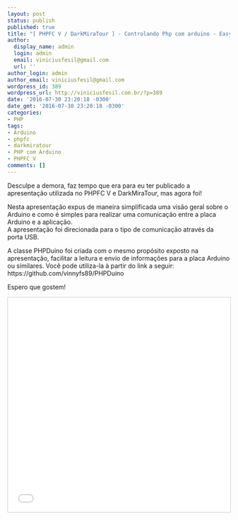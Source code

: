 ```yaml
---
layout: post
status: publish
published: true
title: "[ PHPFC V / DarkMiraTour ] - Controlando Php com arduino - Easy Way"
author:
  display_name: admin
  login: admin
  email: viniciusfesil@gmail.com
  url: ''
author_login: admin
author_email: viniciusfesil@gmail.com
wordpress_id: 389
wordpress_url: http://viniciusfesil.com.br/?p=389
date: '2016-07-30 23:20:18 -0300'
date_gmt: '2016-07-30 23:20:18 -0300'
categories:
- PHP
tags:
- Arduino
- phpfc
- darkmiratour
- PHP com Arduino
- PHPFC V
comments: []
---
```

<p>Desculpe a demora, faz tempo que era para eu ter publicado a apresenta&ccedil;&atilde;o utilizada no&nbsp;PHPFC V e DarkMiraTour, mas agora foi!</p>
<p>Nesta apresenta&ccedil;&atilde;o expus de maneira simplificada uma vis&atilde;o geral sobre o Arduino e como &eacute; simples para realizar uma comunica&ccedil;&atilde;o entre a placa Arduino e a aplica&ccedil;&atilde;o.<br />
A apresenta&ccedil;&atilde;o foi direcionada para o tipo de comunica&ccedil;&atilde;o atrav&eacute;s da porta USB.</p>
<p>A classe PHPDuino foi criada com o mesmo prop&oacute;sito exposto na apresenta&ccedil;&atilde;o, facilitar a leitura e envio de informa&ccedil;&otilde;es para a placa Arduino ou similares. Voc&ecirc; pode utiliza-la &agrave; partir do link a seguir: https://github.com/vinnyfs89/PHPDuino</p>
<p>Espero que gostem!</p>
<p><iframe style="border: 1px solid #CCC; border-width: 1px; margin-bottom: 5px; max-width: 100%;" src="//www.slideshare.net/slideshow/embed_code/key/2xAuug3Nl68Rd0" width="595" height="485" frameborder="0" marginwidth="0" marginheight="0" scrolling="no" allowfullscreen="allowfullscreen"> </iframe></p>
